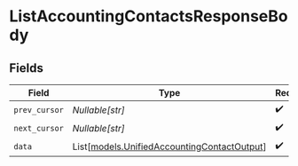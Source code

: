 # ListAccountingContactsResponseBody


## Fields

| Field                                                                                      | Type                                                                                       | Required                                                                                   | Description                                                                                |
| ------------------------------------------------------------------------------------------ | ------------------------------------------------------------------------------------------ | ------------------------------------------------------------------------------------------ | ------------------------------------------------------------------------------------------ |
| `prev_cursor`                                                                              | *Nullable[str]*                                                                            | :heavy_check_mark:                                                                         | N/A                                                                                        |
| `next_cursor`                                                                              | *Nullable[str]*                                                                            | :heavy_check_mark:                                                                         | N/A                                                                                        |
| `data`                                                                                     | List[[models.UnifiedAccountingContactOutput](../models/unifiedaccountingcontactoutput.md)] | :heavy_check_mark:                                                                         | N/A                                                                                        |